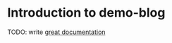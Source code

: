 # Introduction to demo-blog

TODO: write [great documentation](http://jacobian.org/writing/what-to-write/)
